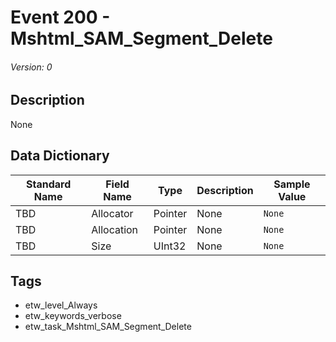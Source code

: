 # Event 200 - Mshtml_SAM_Segment_Delete
###### Version: 0

## Description
None

## Data Dictionary
|Standard Name|Field Name|Type|Description|Sample Value|
|---|---|---|---|---|
|TBD|Allocator|Pointer|None|`None`|
|TBD|Allocation|Pointer|None|`None`|
|TBD|Size|UInt32|None|`None`|

## Tags
* etw_level_Always
* etw_keywords_verbose
* etw_task_Mshtml_SAM_Segment_Delete